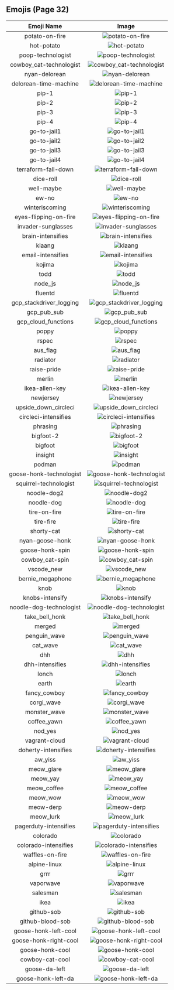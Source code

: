 
  ## Emojis (Page 32)
  |Emoji Name|Image|
  | :-: | :-: |
  |potato-on-fire| ![potato-on-fire](/output/potato-on-fire.gif)|
  |hot-potato| ![hot-potato](/output/hot-potato)|
  |poop-technologist| ![poop-technologist](/output/poop-technologist.png)|
  |cowboy_cat-technologist| ![cowboy_cat-technologist](/output/cowboy_cat-technologist.png)|
  |nyan-delorean| ![nyan-delorean](/output/nyan-delorean.gif)|
  |delorean-time-machine| ![delorean-time-machine](/output/delorean-time-machine.png)|
  |pip-1| ![pip-1](/output/pip-1.png)|
  |pip-2| ![pip-2](/output/pip-2.png)|
  |pip-3| ![pip-3](/output/pip-3.png)|
  |pip-4| ![pip-4](/output/pip-4.png)|
  |go-to-jail1| ![go-to-jail1](/output/go-to-jail1.png)|
  |go-to-jail2| ![go-to-jail2](/output/go-to-jail2.png)|
  |go-to-jail3| ![go-to-jail3](/output/go-to-jail3.png)|
  |go-to-jail4| ![go-to-jail4](/output/go-to-jail4.png)|
  |terraform-fall-down| ![terraform-fall-down](/output/terraform-fall-down.gif)|
  |dice-roll| ![dice-roll](/output/dice-roll.gif)|
  |well-maybe| ![well-maybe](/output/well-maybe.png)|
  |ew-no| ![ew-no](/output/ew-no.png)|
  |winteriscoming| ![winteriscoming](/output/winteriscoming.png)|
  |eyes-flipping-on-fire| ![eyes-flipping-on-fire](/output/eyes-flipping-on-fire.gif)|
  |invader-sunglasses| ![invader-sunglasses](/output/invader-sunglasses.png)|
  |brain-intensifies| ![brain-intensifies](/output/brain-intensifies.gif)|
  |klaang| ![klaang](/output/klaang.jpg)|
  |email-intensifies| ![email-intensifies](/output/email-intensifies.gif)|
  |kojima| ![kojima](/output/kojima.png)|
  |todd| ![todd](/output/todd.png)|
  |node_js| ![node_js](/output/node_js.png)|
  |fluentd| ![fluentd](/output/fluentd.png)|
  |gcp_stackdriver_logging| ![gcp_stackdriver_logging](/output/gcp_stackdriver_logging.png)|
  |gcp_pub_sub| ![gcp_pub_sub](/output/gcp_pub_sub.png)|
  |gcp_cloud_functions| ![gcp_cloud_functions](/output/gcp_cloud_functions.png)|
  |poppy| ![poppy](/output/poppy.png)|
  |rspec| ![rspec](/output/rspec.png)|
  |aus_flag| ![aus_flag](/output/aus_flag)|
  |radiator| ![radiator](/output/radiator.png)|
  |raise-pride| ![raise-pride](/output/raise-pride.png)|
  |merlin| ![merlin](/output/merlin.gif)|
  |ikea-allen-key| ![ikea-allen-key](/output/ikea-allen-key.png)|
  |newjersey| ![newjersey](/output/newjersey.png)|
  |upside_down_circleci| ![upside_down_circleci](/output/upside_down_circleci.png)|
  |circleci-intensifies| ![circleci-intensifies](/output/circleci-intensifies.gif)|
  |phrasing| ![phrasing](/output/phrasing.png)|
  |bigfoot-2| ![bigfoot-2](/output/bigfoot-2.png)|
  |bigfoot| ![bigfoot](/output/bigfoot.jpg)|
  |insight| ![insight](/output/insight.jpg)|
  |podman| ![podman](/output/podman.png)|
  |goose-honk-technologist| ![goose-honk-technologist](/output/goose-honk-technologist.png)|
  |squirrel-technologist| ![squirrel-technologist](/output/squirrel-technologist.png)|
  |noodle-dog2| ![noodle-dog2](/output/noodle-dog2.png)|
  |noodle-dog| ![noodle-dog](/output/noodle-dog.png)|
  |tire-on-fire| ![tire-on-fire](/output/tire-on-fire.gif)|
  |tire-fire| ![tire-fire](/output/tire-fire)|
  |shorty-cat| ![shorty-cat](/output/shorty-cat.png)|
  |nyan-goose-honk| ![nyan-goose-honk](/output/nyan-goose-honk.gif)|
  |goose-honk-spin| ![goose-honk-spin](/output/goose-honk-spin.gif)|
  |cowboy_cat-spin| ![cowboy_cat-spin](/output/cowboy_cat-spin.gif)|
  |vscode_new| ![vscode_new](/output/vscode_new.png)|
  |bernie_megaphone| ![bernie_megaphone](/output/bernie_megaphone.jpg)|
  |knob| ![knob](/output/knob.png)|
  |knobs-intensify| ![knobs-intensify](/output/knobs-intensify.gif)|
  |noodle-dog-technologist| ![noodle-dog-technologist](/output/noodle-dog-technologist.png)|
  |take_bell_honk| ![take_bell_honk](/output/take_bell_honk.jpg)|
  |merged| ![merged](/output/merged.png)|
  |penguin_wave| ![penguin_wave](/output/penguin_wave.png)|
  |cat_wave| ![cat_wave](/output/cat_wave.png)|
  |dhh| ![dhh](/output/dhh.png)|
  |dhh-intensifies| ![dhh-intensifies](/output/dhh-intensifies.gif)|
  |lonch| ![lonch](/output/lonch.png)|
  |earth| ![earth](/output/earth)|
  |fancy_cowboy| ![fancy_cowboy](/output/fancy_cowboy.png)|
  |corgi_wave| ![corgi_wave](/output/corgi_wave.png)|
  |monster_wave| ![monster_wave](/output/monster_wave.png)|
  |coffee_yawn| ![coffee_yawn](/output/coffee_yawn.png)|
  |nod_yes| ![nod_yes](/output/nod_yes.gif)|
  |vagrant-cloud| ![vagrant-cloud](/output/vagrant-cloud.png)|
  |doherty-intensifies| ![doherty-intensifies](/output/doherty-intensifies.gif)|
  |aw_yiss| ![aw_yiss](/output/aw_yiss.png)|
  |meow_glare| ![meow_glare](/output/meow_glare.png)|
  |meow_yay| ![meow_yay](/output/meow_yay.gif)|
  |meow_coffee| ![meow_coffee](/output/meow_coffee.png)|
  |meow_wow| ![meow_wow](/output/meow_wow.png)|
  |meow-derp| ![meow-derp](/output/meow-derp.png)|
  |meow_lurk| ![meow_lurk](/output/meow_lurk.gif)|
  |pagerduty-intensifies| ![pagerduty-intensifies](/output/pagerduty-intensifies.gif)|
  |colorado| ![colorado](/output/colorado.png)|
  |colorado-intensifies| ![colorado-intensifies](/output/colorado-intensifies.gif)|
  |waffles-on-fire| ![waffles-on-fire](/output/waffles-on-fire.gif)|
  |alpine-linux| ![alpine-linux](/output/alpine-linux.png)|
  |grrr| ![grrr](/output/grrr.gif)|
  |vaporwave| ![vaporwave](/output/vaporwave.jpg)|
  |salesman| ![salesman](/output/salesman.jpg)|
  |ikea| ![ikea](/output/ikea.png)|
  |github-sob| ![github-sob](/output/github-sob.png)|
  |github-blood-sob| ![github-blood-sob](/output/github-blood-sob.png)|
  |goose-honk-left-cool| ![goose-honk-left-cool](/output/goose-honk-left-cool.png)|
  |goose-honk-right-cool| ![goose-honk-right-cool](/output/goose-honk-right-cool.png)|
  |goose-honk-cool| ![goose-honk-cool](/output/goose-honk-cool)|
  |cowboy-cat-cool| ![cowboy-cat-cool](/output/cowboy-cat-cool.png)|
  |goose-da-left| ![goose-da-left](/output/goose-da-left.png)|
  |goose-honk-left-da| ![goose-honk-left-da](/output/goose-honk-left-da.png)|
  